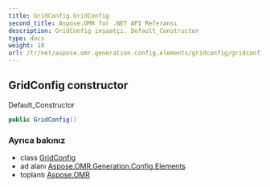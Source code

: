 ```yaml
---
title: GridConfig.GridConfig
second_title: Aspose.OMR for .NET API Referansı
description: GridConfig inşaatçı. Default_Constructor
type: docs
weight: 10
url: /tr/net/aspose.omr.generation.config.elements/gridconfig/gridconfig/
---
```

## GridConfig constructor

Default_Constructor

```csharp
public GridConfig()
```

### Ayrıca bakınız

* class [GridConfig](../)
* ad alanı [Aspose.OMR.Generation.Config.Elements](../../gridconfig/)
* toplantı [Aspose.OMR](../../../)


